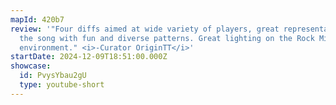 ```yaml
---
mapId: 420b7
review: '"Four diffs aimed at wide variety of players, great representation of
  the song with fun and diverse patterns. Great lighting on the Rock Mixtape
  environment." <i>-Curator OriginTT</i>'
startDate: 2024-12-09T18:51:00.000Z
showcase:
  id: PvysYbau2gU
  type: youtube-short
---
```

